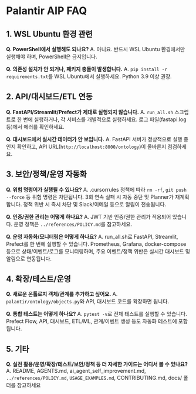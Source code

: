 # Palantir AIP FAQ

## 1. WSL Ubuntu 환경 관련

**Q. PowerShell에서 실행해도 되나요?**
A. 아니요. 반드시 WSL Ubuntu 환경에서만 실행해야 하며, PowerShell은 금지입니다.

**Q. 의존성 설치가 안 되거나, 패키지 충돌이 발생합니다.**
A. `pip install -r requirements.txt`를 WSL Ubuntu에서 실행하세요. Python 3.9 이상 권장.

## 2. API/대시보드/ETL 연동

**Q. FastAPI/Streamlit/Prefect가 제대로 실행되지 않습니다.**
A. `run_all.sh` 스크립트로 한 번에 실행하거나, 각 서비스를 개별적으로 실행하세요. 로그 파일(fastapi.log 등)에서 에러를 확인하세요.

**Q. 대시보드에서 실시간 데이터가 안 보입니다.**
A. FastAPI 서버가 정상적으로 실행 중인지 확인하고, API URL(`http://localhost:8000/ontology`)이 올바른지 점검하세요.

## 3. 보안/정책/운영 자동화

**Q. 위험 명령어가 실행될 수 있나요?**
A. .cursorrules 정책에 따라 `rm -rf`, `git push --force` 등 위험 명령은 차단됩니다. 3회 연속 실패 시 자동 중단 및 Planner가 재계획합니다. 정책 위반 시 즉시 차단 및 Slack/이메일 등으로 알림이 전송됩니다.

**Q. 인증/권한 관리는 어떻게 하나요?**
A. JWT 기반 인증/권한 관리가 적용되어 있습니다. 운영 정책은 `../references/POLICY.md`를 참고하세요.

**Q. 운영 자동화/모니터링은 어떻게 하나요?**
A. run_all.sh로 FastAPI, Streamlit, Prefect를 한 번에 실행할 수 있습니다. Prometheus, Grafana, docker-compose 등으로 상태/이벤트/로그를 모니터링하며, 주요 이벤트/정책 위반은 실시간 대시보드 및 알림으로 연동됩니다.

## 4. 확장/테스트/운영

**Q. 새로운 온톨로지 객체/관계를 추가하고 싶어요.**
A. `palantir/ontology/objects.py`와 API, 대시보드 코드를 확장하면 됩니다.

**Q. 통합 테스트는 어떻게 하나요?**
A. `pytest -v`로 전체 테스트를 실행할 수 있습니다. Prefect Flow, API, 대시보드, ETL/ML, 관계/이벤트 생성 등도 자동화 테스트에 포함됩니다.

## 5. 기타

**Q. 실전 활용/운영/확장/테스트/보안/정책 등 더 자세한 가이드는 어디서 볼 수 있나요?**
A. README, AGENTS.md, ai_agent_self_improvement.md, `../references/POLICY.md`, `USAGE_EXAMPLES.md`, CONTRIBUTING.md, docs/ 폴더를 참고하세요
